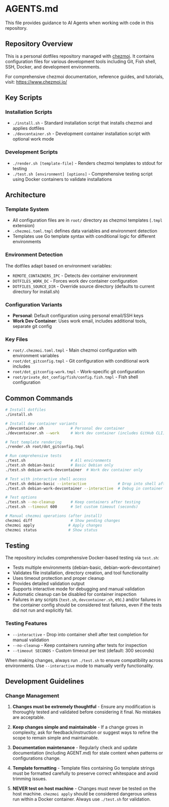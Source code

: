 # AGENTS.md

This file provides guidance to AI Agents when working with code in this repository.

## Repository Overview

This is a personal dotfiles repository managed with [chezmoi](https://www.chezmoi.io/). It contains configuration files for various development tools including Git, Fish shell, SSH, Docker, and development environments.

For comprehensive chezmoi documentation, reference guides, and tutorials, visit: <https://www.chezmoi.io/>

## Key Scripts

### Installation Scripts

- `./install.sh` - Standard installation script that installs chezmoi and applies dotfiles
- `./devcontainer.sh` - Development container installation script with optional work mode

### Development Scripts  

- `./render.sh [template-file]` - Renders chezmoi templates to stdout for testing
- `./test.sh [environment] [options]` - Comprehensive testing script using Docker containers to validate installations

## Architecture

### Template System

- All configuration files are in `root/` directory as chezmoi templates (`.tmpl` extension)
- `.chezmoi.toml.tmpl` defines data variables and environment detection
- Templates use Go template syntax with conditional logic for different environments

### Environment Detection

The dotfiles adapt based on environment variables:

- `REMOTE_CONTAINERS_IPC` - Detects dev container environment
- `DOTFILES_WORK_DC` - Forces work dev container configuration
- `DOTFILES_SOURCE_DIR` - Override source directory (defaults to current directory for install.sh)

### Configuration Variants

- **Personal**: Default configuration using personal email/SSH keys
- **Work Dev Container**: Uses work email, includes additional tools, separate git config

### Key Files

- `root/.chezmoi.toml.tmpl` - Main chezmoi configuration with environment variables
- `root/dot_gitconfig.tmpl` - Git configuration with conditional work includes
- `root/dot_gitconfig-work.tmpl` - Work-specific git configuration
- `root/private_dot_config/fish/config.fish.tmpl` - Fish shell configuration

## Common Commands

```bash
# Install dotfiles
./install.sh

# Install dev container variants
./devcontainer.sh            # Personal dev container
./devcontainer.sh --work     # Work dev container (includes GitHub CLI)

# Test template rendering
./render.sh root/dot_gitconfig.tmpl

# Run comprehensive tests
./test.sh                    # All environments
./test.sh debian-basic       # Basic Debian only
./test.sh debian-work-devcontainer  # Work dev container only

# Test with interactive shell access
./test.sh debian-basic --interactive              # Drop into shell after test
./test.sh debian-work-devcontainer --interactive  # Debug in container

# Test options
./test.sh --no-cleanup       # Keep containers after testing
./test.sh --timeout 600      # Set custom timeout (seconds)

# Manual chezmoi operations (after install)
chezmoi diff                 # Show pending changes
chezmoi apply               # Apply changes
chezmoi status              # Show status
```

## Testing

The repository includes comprehensive Docker-based testing via `test.sh`:

- Tests multiple environments (debian-basic, debian-work-devcontainer)
- Validates file installation, directory creation, and tool functionality
- Uses timeout protection and proper cleanup
- Provides detailed validation output
- Supports interactive mode for debugging and manual validation
- Automatic cleanup can be disabled for container inspection
- Failures in any scripts (`test.sh`, `devcontainer.sh`, etc.) and/or failures in the container config should be considered test failures, even if the tests did not run and explicitly fail.

### Testing Features

- `--interactive` - Drop into container shell after test completion for manual validation
- `--no-cleanup` - Keep containers running after tests for inspection
- `--timeout SECONDS` - Custom timeout per test (default: 300 seconds)

When making changes, always run `./test.sh` to ensure compatibility across environments. Use `--interactive` mode to manually verify functionality.

## Development Guidelines

### Change Management

1. **Changes must be extremely thoughtful** - Ensure any modification is thoroughly tested and validated before considering it final. No mistakes are acceptable.

2. **Keep changes simple and maintainable** - If a change grows in complexity, ask for feedback/instruction or suggest ways to refine the scope to remain simple and maintainable.

3. **Documentation maintenance** - Regularly check and update documentation (including AGENT.md) for stale content when patterns or configurations change.

4. **Template formatting** - Template files containing Go template strings must be formatted carefully to preserve correct whitespace and avoid trimming issues.

5. **NEVER test on host machine** - Changes must never be tested on the host machine. `chezmoi apply` should be considered dangerous unless run within a Docker container. Always use `./test.sh` for validation.
